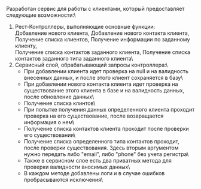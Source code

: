 Разработан сервис для работы с клиентами, который предоставляет следующие возможности:\
1) Рест-Контроллеры, выполняющие основные функции:\
   Добавление нового клиента, Добавление нового контакта клиента, Получение списка клиентов, Получение информации по заданному клиенту,\
   Получение списка контактов заданного клиента, Получение списка контактов заданного типа заданного клиента\
2) Сервисный слой, обрабатывающий запросы контроллера:\
   * При добавлении клиента идет проверка на null и на валидность внесенных данных, и после этого клиент сохраняется в базу\
   * При добавлении нового контакта клиента идет проверка на существование этого клиента в базе и на валидность данных, после обновление данных\
   * Получение списка клинтов\
   * При попытке получения данных определенного клиента проходит проверка на его существование, после возвращается информация о нем\
   * Получение списка контактов клиента проходит после проверки его существования\
   * Получение списка определенного типа контактов проходит, после проверки существования. Здесь вторым аргументом нужно передать либо "email", либо "phone" без учета регистра\
   * Также в сервисном слое есть два приватных метода для проверки валидности вносимых данных\
   * В каждом методе добавлены логи и в случае ошибков пробрасываются исключения\
